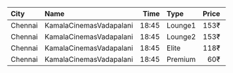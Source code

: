 | City    | Name                    |  Time | Type    | Price | Capacity | Booked |
| :------ | :---------------------- | ----: | :------ | ----: | -------: | -----: |
| Chennai | KamalaCinemasVadapalani | 18:45 | Lounge1 |  153₹ |       17 |      0 |
| Chennai | KamalaCinemasVadapalani | 18:45 | Lounge2 |  153₹ |       17 |      0 |
| Chennai | KamalaCinemasVadapalani | 18:45 | Elite   |  118₹ |      294 |    176 |
| Chennai | KamalaCinemasVadapalani | 18:45 | Premium |   60₹ |        5 |      1 |